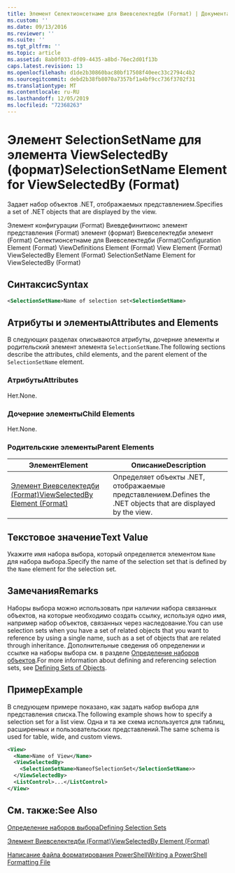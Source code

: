 ```yaml
---
title: Элемент Селектионсетнаме для Виевселектедби (Format) | Документация Майкрософт
ms.custom: ''
ms.date: 09/13/2016
ms.reviewer: ''
ms.suite: ''
ms.tgt_pltfrm: ''
ms.topic: article
ms.assetid: 8ab0f033-df09-4435-a8bd-76ec2d01f13b
caps.latest.revision: 13
ms.openlocfilehash: d1de2b30860bac80bf17508f40eec33c2794c4b2
ms.sourcegitcommit: debd2b38fb8070a7357bf1a4bf9cc736f3702f31
ms.translationtype: MT
ms.contentlocale: ru-RU
ms.lasthandoff: 12/05/2019
ms.locfileid: "72368263"
---
```

# <a name="selectionsetname-element-for-viewselectedby-format"></a><span data-ttu-id="b7187-102">Элемент SelectionSetName для элемента ViewSelectedBy (формат)</span><span class="sxs-lookup"><span data-stu-id="b7187-102">SelectionSetName Element for ViewSelectedBy (Format)</span></span>

<span data-ttu-id="b7187-103">Задает набор объектов .NET, отображаемых представлением.</span><span class="sxs-lookup"><span data-stu-id="b7187-103">Specifies a set of .NET objects that are displayed by the view.</span></span>

<span data-ttu-id="b7187-104">Элемент конфигурации (Format) Виевдефинитионс элемент представления (Format) элемент (формат) Виевселектедби элемент (Format) Селектионсетнаме для Виевселектедби (Format)</span><span class="sxs-lookup"><span data-stu-id="b7187-104">Configuration Element (Format) ViewDefinitions Element (Format) View Element (Format) ViewSelectedBy Element (Format) SelectionSetName Element for ViewSelectedBy (Format)</span></span>

## <a name="syntax"></a><span data-ttu-id="b7187-105">Синтаксис</span><span class="sxs-lookup"><span data-stu-id="b7187-105">Syntax</span></span>

```xml
<SelectionSetName>Name of selection set<SelectionSetName>
```

## <a name="attributes-and-elements"></a><span data-ttu-id="b7187-106">Атрибуты и элементы</span><span class="sxs-lookup"><span data-stu-id="b7187-106">Attributes and Elements</span></span>

<span data-ttu-id="b7187-107">В следующих разделах описываются атрибуты, дочерние элементы и родительский элемент элемента `SelectionSetName`.</span><span class="sxs-lookup"><span data-stu-id="b7187-107">The following sections describe the attributes, child elements, and the parent element of the `SelectionSetName` element.</span></span>

### <a name="attributes"></a><span data-ttu-id="b7187-108">Атрибуты</span><span class="sxs-lookup"><span data-stu-id="b7187-108">Attributes</span></span>

<span data-ttu-id="b7187-109">Нет.</span><span class="sxs-lookup"><span data-stu-id="b7187-109">None.</span></span>

### <a name="child-elements"></a><span data-ttu-id="b7187-110">Дочерние элементы</span><span class="sxs-lookup"><span data-stu-id="b7187-110">Child Elements</span></span>

<span data-ttu-id="b7187-111">Нет.</span><span class="sxs-lookup"><span data-stu-id="b7187-111">None.</span></span>

### <a name="parent-elements"></a><span data-ttu-id="b7187-112">Родительские элементы</span><span class="sxs-lookup"><span data-stu-id="b7187-112">Parent Elements</span></span>

|<span data-ttu-id="b7187-113">Элемент</span><span class="sxs-lookup"><span data-stu-id="b7187-113">Element</span></span>|<span data-ttu-id="b7187-114">Описание</span><span class="sxs-lookup"><span data-stu-id="b7187-114">Description</span></span>|
|-------------|-----------------|
|[<span data-ttu-id="b7187-115">Элемент Виевселектедби (Format)</span><span class="sxs-lookup"><span data-stu-id="b7187-115">ViewSelectedBy Element (Format)</span></span>](./viewselectedby-element-format.md)|<span data-ttu-id="b7187-116">Определяет объекты .NET, отображаемые представлением.</span><span class="sxs-lookup"><span data-stu-id="b7187-116">Defines the .NET objects that are displayed by the view.</span></span>|

## <a name="text-value"></a><span data-ttu-id="b7187-117">Текстовое значение</span><span class="sxs-lookup"><span data-stu-id="b7187-117">Text Value</span></span>

<span data-ttu-id="b7187-118">Укажите имя набора выбора, который определяется элементом `Name` для набора выбора.</span><span class="sxs-lookup"><span data-stu-id="b7187-118">Specify the name of the selection set that is defined by the `Name` element for the selection set.</span></span>

## <a name="remarks"></a><span data-ttu-id="b7187-119">Замечания</span><span class="sxs-lookup"><span data-stu-id="b7187-119">Remarks</span></span>

<span data-ttu-id="b7187-120">Наборы выбора можно использовать при наличии набора связанных объектов, на которые необходимо создать ссылку, используя одно имя, например набор объектов, связанных через наследование.</span><span class="sxs-lookup"><span data-stu-id="b7187-120">You can use selection sets when you have a set of related objects that you want to reference by using a single name, such as a set of objects that are related through inheritance.</span></span> <span data-ttu-id="b7187-121">Дополнительные сведения об определении и ссылке на наборы выбора см. в разделе [Определение наборов объектов](./defining-selection-sets.md).</span><span class="sxs-lookup"><span data-stu-id="b7187-121">For more information about defining and referencing selection sets, see [Defining Sets of Objects](./defining-selection-sets.md).</span></span>

## <a name="example"></a><span data-ttu-id="b7187-122">Пример</span><span class="sxs-lookup"><span data-stu-id="b7187-122">Example</span></span>

<span data-ttu-id="b7187-123">В следующем примере показано, как задать набор выбора для представления списка.</span><span class="sxs-lookup"><span data-stu-id="b7187-123">The following example shows how to specify a selection set for a list view.</span></span> <span data-ttu-id="b7187-124">Одна и та же схема используется для таблиц, расширенных и пользовательских представлений.</span><span class="sxs-lookup"><span data-stu-id="b7187-124">The same schema is used for table, wide, and custom views.</span></span>

```xml
<View>
  <Name>Name of View</Name>
  <ViewSelectedBy>
    <SelectionSetName>NameofSelectionSet</SelectionSetName>>
  </ViewSelectedBy>
  <ListControl>...</ListControl>
</View>
```

## <a name="see-also"></a><span data-ttu-id="b7187-125">См. также:</span><span class="sxs-lookup"><span data-stu-id="b7187-125">See Also</span></span>

[<span data-ttu-id="b7187-126">Определение наборов выбора</span><span class="sxs-lookup"><span data-stu-id="b7187-126">Defining Selection Sets</span></span>](./defining-selection-sets.md)

[<span data-ttu-id="b7187-127">Элемент Виевселектедби (Format)</span><span class="sxs-lookup"><span data-stu-id="b7187-127">ViewSelectedBy Element (Format)</span></span>](./viewselectedby-element-format.md)

[<span data-ttu-id="b7187-128">Написание файла форматирования PowerShell</span><span class="sxs-lookup"><span data-stu-id="b7187-128">Writing a PowerShell Formatting File</span></span>](./writing-a-powershell-formatting-file.md)
